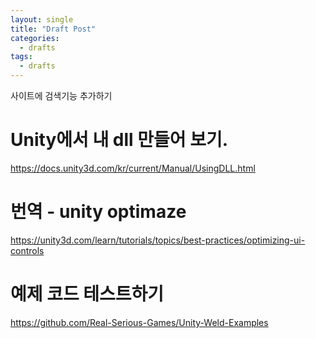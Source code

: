 ```yaml
---
layout: single
title: "Draft Post"
categories: 
  - drafts
tags:
  - drafts
---
```


사이트에 검색기능 추가하기

# Unity에서 내 dll 만들어 보기.
https://docs.unity3d.com/kr/current/Manual/UsingDLL.html

# 번역 - unity optimaze
https://unity3d.com/learn/tutorials/topics/best-practices/optimizing-ui-controls

# 예제 코드 테스트하기
https://github.com/Real-Serious-Games/Unity-Weld-Examples

